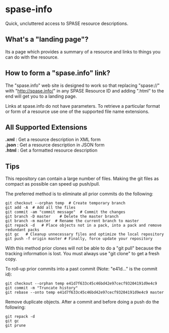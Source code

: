 # spase-info

Quick, uncluttered access to SPASE resource descriptions.

## What's a "landing page"?

Its a page which provides a summary of a resource and links to things you can do with the resource.

## How to form a "spase.info" link?

The "spase.info" web site is designed to work so that replacing "spase://" 
with "http://spase.info/" in any SPASE Resource ID and adding ".html" to the end
will get you to a landing page. 

Links at spase.info do not have parameters. To retrieve a particular format or form of a resource 
use one of the supported file name extensions.

## All Supported Extensions
**.xml** : Get a resource description in XML form  
**.json** : Get a resource description in JSON form  
**.html** : Get a formatted resource description  


## Tips

This repository can contain a large number of files. Making the git files as compact as possible can speed up push/pull. 

The preferred method is to eliminate all prior commits do the following:
```
git checkout --orphan temp	# Create temporary branch
git add -A	# Add all the files
git commit -am "commit message"  # Commit the changes
git branch -D master	# Delete the master branch
git branch -m master  # Rename the current branch to master
git repack -d   # Place objects not in a pack, into a pack and remove redundant packs
git gc   # Cleanup unnecessary files and optimize the local repository
git push -f origin master # Finally, force update your repository
```
With this method prior clones will not be able to do a "git pull" because the tracking information is lost.
You must always use "git clone" to get a fresh copy.

To roll-up prior commits into a past commit (Note: "e41d..." is the commit id):
```
git checkout --orphan temp e41d7f633c45c46bd42e97cecf93204191d9e4c9
git commit -m "Truncate history"
git rebase --onto temp e41d7f633c45c46bd42e97cecf93204191d9e4c9 master
```

Remove duplicate objects. After a commit and before doing a push do the following:
```
git repack -d
git gc
git prune
```